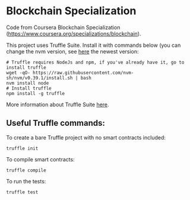 # Blockchain Specialization
Code from Coursera Blockchain Specialization (https://www.coursera.org/specializations/blockchain).

This project uses Truffle Suite. Install it with commands below (you can change the nvm version, see [here](https://github.com/nvm-sh/nvm#installing-and-updating) the newest version:

```shell
# Truffle requires NodeJs and npm, if you've already have it, go to install truffle
wget -qO- https://raw.githubusercontent.com/nvm-sh/nvm/v0.39.1/install.sh | bash
nvm install node
# Install truffle
npm install -g truffle
```
More information about Truffle Suite [here](https://trufflesuite.com/).

## Useful Truffle commands:

To create a bare Truffle project with no smart contracts included:
```shell
truffle init
```
To compile smart contracts:
```shell
truffle compile
```
To run the tests:
```shell
truffle test
```
